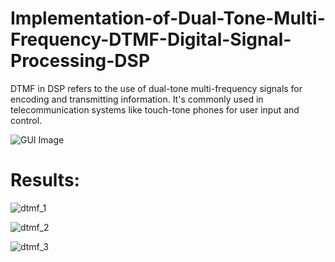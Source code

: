 # Implementation-of-Dual-Tone-Multi-Frequency-DTMF-Digital-Signal-Processing-DSP

DTMF in DSP refers to the use of dual-tone multi-frequency signals for encoding and transmitting information. It's commonly used in telecommunication systems like touch-tone phones for user input and control.

![GUI Image](https://github.com/SamiUddin-tech/Implementation-of-Dual-Tone-Multi-Frequency-DTMF-Digital-Signal-Processing-DSP/assets/81253183/97422dec-3720-410d-98d7-b1bc5cc12de3)

# Results:

![dtmf_1](https://github.com/SamiUddin-tech/Implementation-of-Dual-Tone-Multi-Frequency-DTMF-Digital-Signal-Processing-DSP/assets/81253183/002fb8c5-5280-4720-bd47-3087a2a434d9)

![dtmf_2](https://github.com/SamiUddin-tech/Implementation-of-Dual-Tone-Multi-Frequency-DTMF-Digital-Signal-Processing-DSP/assets/81253183/159990dd-8f4b-48cc-bb3d-2189ec26e440)

![dtmf_3](https://github.com/SamiUddin-tech/Implementation-of-Dual-Tone-Multi-Frequency-DTMF-Digital-Signal-Processing-DSP/assets/81253183/83edf383-512e-42b7-a539-eb76e47a1d7f)
